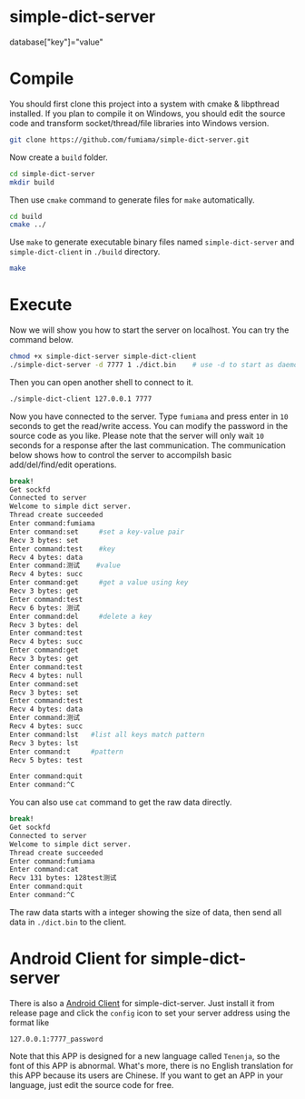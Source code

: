 # simple-dict-server
database["key"]="value"

# Compile
You should first clone this project into a system with cmake & libpthread installed.
If you plan to compile it on Windows, you should edit the source code and transform socket/thread/file libraries into Windows version.
```bash
git clone https://github.com/fumiama/simple-dict-server.git
```
Now create a `build` folder.
```bash
cd simple-dict-server
mkdir build
```
Then use `cmake` command to generate files for `make` automatically.
```bash
cd build
cmake ../
```
Use `make` to generate executable binary files named `simple-dict-server` and `simple-dict-client` in `./build` directory.
```bash
make
```

# Execute
Now we will show you how to start the server on localhost. You can try the command below.
```bash
chmod +x simple-dict-server simple-dict-client
./simple-dict-server -d 7777 1 ./dict.bin    # use -d to start as daemon
```
Then you can open another shell to connect to it.
```bash
./simple-dict-client 127.0.0.1 7777
```
Now you have connected to the server. Type `fumiama` and press enter in `10` seconds to get the read/write access. You can modify the password in the source code as you like. Please note that the server will only wait `10` seconds for a response after the last communication. The communication below shows how to control the server to accompilsh basic add/del/find/edit operations.
```bash
break!
Get sockfd
Connected to server
Welcome to simple dict server.
Thread create succeeded
Enter command:fumiama
Enter command:set     #set a key-value pair
Recv 3 bytes: set
Enter command:test    #key
Recv 4 bytes: data
Enter command:测试    #value
Recv 4 bytes: succ
Enter command:get     #get a value using key
Recv 3 bytes: get
Enter command:test
Recv 6 bytes: 测试
Enter command:del     #delete a key
Recv 3 bytes: del
Enter command:test
Recv 4 bytes: succ
Enter command:get
Recv 3 bytes: get
Enter command:test
Recv 4 bytes: null
Enter command:set
Recv 3 bytes: set
Enter command:test
Recv 4 bytes: data
Enter command:测试
Recv 4 bytes: succ
Enter command:lst   #list all keys match pattern
Recv 3 bytes: lst
Enter command:t     #pattern
Recv 5 bytes: test

Enter command:quit
Enter command:^C
```
You can also use `cat` command to get the raw data directly.
```bash
break!
Get sockfd
Connected to server
Welcome to simple dict server.
Thread create succeeded
Enter command:fumiama
Enter command:cat
Recv 131 bytes: 128test测试
Enter command:quit
Enter command:^C
```
The raw data starts with a integer showing the size of data, then send all data in `./dict.bin` to the client.

# Android Client for simple-dict-server
There is also a [Android Client](https://github.com/fumiama/simple-dict-android) for simple-dict-server. Just install it from release page and click the `config` icon to set your server address using the format like
```
127.0.0.1:7777_password
```
Note that this APP is designed for a new language called `Tenenja`, so the font of this APP is abnormal. What's more, there is no English translation for this APP because its users are Chinese. If you want to get an APP in your language, just edit the source code for free.